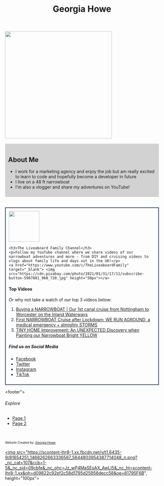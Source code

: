 <!DOCTYPE html>
<html lang="en">

<head>
  <meta charset="UTF-8">
  <meta name="viewport" content="width=device-width, initial-scale=1.0">
  <meta http-equiv="X-UA-Compatible" content="ie=edge">
</head>

<header>
    <h1>Georgia Howe</h1>
</header>

<main>
    <img src="https://media-exp1.licdn.com/dms/image/C4D03AQGF2w5ad_ERiA/profile-displayphoto-shrink_800_800/0/1537184282058?e=1638403200&v=beta&t=OQOWDTYTIBoL0HkeWhxYx9WyZLaaIPxPNTr5jD2MdF0" height="350">
    <br></br>
    <div style="background-color: rgb(211, 210, 210); padding: 10px;">
    <h2>About Me</h2>
    <ul>
        <li>I work for a marketing agency and enjoy the job but am really excited to learn to code and hopefully become a developer in future</li>
        <li>I live on a 48 ft narrowboat</li>
        <li>I'm also a vlogger and share my adventures on YouTube!</li>
    </ul>
</div>
    <br></br>
    <div style="border: 2px solid #2e425d; padding: 10px;">
        <img src="https://scontent-lhr8-2.xx.fbcdn.net/v/t1.6435-9/144566044_242901533967174_8113184157798099718_n.jpg?_nc_cat=104&ccb=1-5&_nc_sid=09cbfe&_nc_ohc=iYZBt-Wd1QEAX9LpYZk&_nc_ht=scontent-lhr8-2.xx&oh=ea7acbda4bc569caefa2e066ee9192a0&oe=617759C0" height="100px">

    <h3>The Liveaboard Family Channel</h3>
    <p>Follow my YouTube channel where we share videos of our narrowboat adventures and more - from DIY and cruising videos to vlogs about family life and days out in the UK!</p>
    <a href="https://www.youtube.com/c/TheLiveaboardFamily" target="_blank"> <img src="https://cdn.pixabay.com/photo/2021/01/31/17/11/subscribe-button-5967881_960_720.jpg" height="50px"></a>
</p>
<p>
    <h4>Top Videos</h4>
    Or why not take a watch of our top 3 videos below:</p>

<ol>
    <li><a href="https://www.youtube.com/watch?v=vtlUkrtYX1w" target="_blank">Buying a NARROWBOAT | Our 1st canal cruise from Nottingham to Worcester on the Inland Waterways
    </a></li>
    <li><a href="https://www.youtube.com/watch?v=8_NAfOcRazY&t=2s" target="_blank">First NARROWBOAT Cruise after Lockdown: WE RUN AGROUND, a medical emergency + almighty STORMS
    </a></li>
    <li><a href="https://www.youtube.com/watch?v=QyvtBmnQMIk" target="_blank">TINY HOME Improvement: An UNEXPECTED Discovery when Painting our Narrowboat Bright YELLOW
    </a></li>
</ol>
<p><h5>Find us on Social Media</h5>
</p>
<ul>
    <li><a href="https://www.facebook.com/TheLiveaboardFamily" target="_blank">Facebook</a></li>
    <li><a href="https://twitter.com/LiveaboardFam" target="_blank">Twitter</a></li>
    <li><a href="https://www.instagram.com/theliveaboardfamily/" target="_blank">Instagram</a></li>
    <li><a href="https://www.tiktok.com/@theliveaboardfamily" target="_blank">TikTok</a></li>

</ul>
</div>
</main>

<footer">
    <nav>
        <h6>Explore</h6>
        <ul>
            <li><a href="index.html">Page 1</a></li>
            <li><a href="HTML Website Page 2.html">Page 2</a></li>
        </ul>
    </nav>
    <br></br>
<paragraph style="font-size: x-small;">
     Website Created by: <a href="https://www.linkedin.com/in/georgiadaisie/" target="_blank">Georgia Howe</a> </paragraph>
<br></br>
<a href="https://codefirstgirls.org.uk" target="_blank"> <img src="https://scontent-lhr8-1.xx.fbcdn.net/v/t1.6435-9/81654251_1468262663336587_5644803954387714048_n.png?_nc_cat=107&ccb=1-5&_nc_sid=09cbfe&_nc_ohc=Jz_wP4MaSEsAX_AwLi5&_nc_ht=scontent-lhr8-1.xx&oh=d09822c92ef2c58d1795d25956decc58&oe=61795F6B", height="100px"></a>
</footer>

</html>

